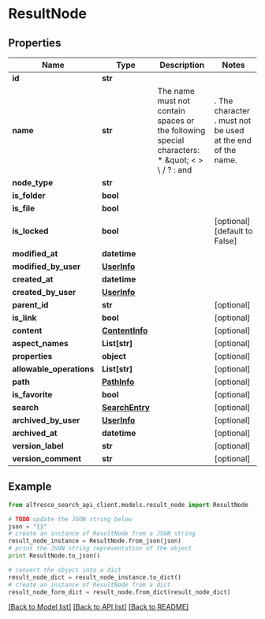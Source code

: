 # ResultNode


## Properties
Name | Type | Description | Notes
------------ | ------------- | ------------- | -------------
**id** | **str** |  | 
**name** | **str** | The name must not contain spaces or the following special characters: * \&quot; &lt; &gt; \\ / ? : and |. The character . must not be used at the end of the name.  | 
**node_type** | **str** |  | 
**is_folder** | **bool** |  | 
**is_file** | **bool** |  | 
**is_locked** | **bool** |  | [optional] [default to False]
**modified_at** | **datetime** |  | 
**modified_by_user** | [**UserInfo**](UserInfo.md) |  | 
**created_at** | **datetime** |  | 
**created_by_user** | [**UserInfo**](UserInfo.md) |  | 
**parent_id** | **str** |  | [optional] 
**is_link** | **bool** |  | [optional] 
**content** | [**ContentInfo**](ContentInfo.md) |  | [optional] 
**aspect_names** | **List[str]** |  | [optional] 
**properties** | **object** |  | [optional] 
**allowable_operations** | **List[str]** |  | [optional] 
**path** | [**PathInfo**](PathInfo.md) |  | [optional] 
**is_favorite** | **bool** |  | [optional] 
**search** | [**SearchEntry**](SearchEntry.md) |  | [optional] 
**archived_by_user** | [**UserInfo**](UserInfo.md) |  | [optional] 
**archived_at** | **datetime** |  | [optional] 
**version_label** | **str** |  | [optional] 
**version_comment** | **str** |  | [optional] 

## Example

```python
from alfresco_search_api_client.models.result_node import ResultNode

# TODO update the JSON string below
json = "{}"
# create an instance of ResultNode from a JSON string
result_node_instance = ResultNode.from_json(json)
# print the JSON string representation of the object
print ResultNode.to_json()

# convert the object into a dict
result_node_dict = result_node_instance.to_dict()
# create an instance of ResultNode from a dict
result_node_form_dict = result_node.from_dict(result_node_dict)
```
[[Back to Model list]](../README.md#documentation-for-models) [[Back to API list]](../README.md#documentation-for-api-endpoints) [[Back to README]](../README.md)


